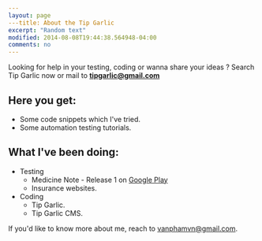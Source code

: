 ```yaml
---
layout: page
---title: About the Tip Garlic
excerpt: "Random text"
modified: 2014-08-08T19:44:38.564948-04:00
comments: no
---
```


Looking for help in your testing, coding or wanna share your ideas ? Search Tip Garlic now or mail to <strong>[tipgarlic@gmail.com](mailto:tipgarlic@gmail.com)</strong>

## Here you get:

* Some code snippets which I've tried.
* Some automation testing tutorials.

## What I've been doing:

* Testing
	+ Medicine Note - Release 1 on [Google Play](https://www.facebook.com/l.php?u=https%3A%2F%2Fplay.google.com%2Fstore%2Fapps%2Fdetails%3Fid%3Dcom.dreamdigitizers.medicinenote&h=4AQGxoRFT)
	+ Insurance websites.
* Coding
	+ Tip Garlic.
	+ Tip Garlic CMS.

If you'd like to know more about me, reach to [vanphamvn@gmail.com](mailto:vanphamvn@gmail.com).
